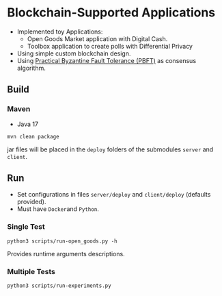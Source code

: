 # Blockchain-Supported Applications

- Implemented toy Applications:
    - Open Goods Market application with Digital Cash.
    - Toolbox application to create polls with Differential Privacy
- Using simple custom blockchain design.
- Using [Practical Byzantine Fault Tolerance (PBFT)](https://www.usenix.org/legacy/publications/library/proceedings/osdi99/full_papers/castro/castro.ps) as consensus algorithm.

## Build
### Maven
- Java 17
``` shell
mvn clean package
```
jar files will be placed in the ``deploy`` folders of the submodules ``server`` and ``client``.

## Run
- Set configurations in files ``server/deploy`` and ``client/deploy`` (defaults provided).
- Must have ``Docker``and ``Python``.
### Single Test
```shell
python3 scripts/run-open_goods.py -h
```
Provides runtime arguments descriptions.
### Multiple Tests
```shell
python3 scripts/run-experiments.py
```
